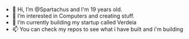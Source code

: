 - 👋 Hi, I’m @Spartachus and I'm 19 years old.
- 👀 I’m interested in Computers and creating stuff.
- 🌱 I’m currently building my startup called Verdeia
- 📫 You can check my repos to see what i have built and i'm building

<!---
Spartachus/Spartachus is a ✨ special ✨ repository because its `README.md` (this file) appears on your GitHub profile.
You can click the Preview link to take a look at your changes.
--->
